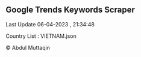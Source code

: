 

## Google Trends Keywords Scraper 
 
Last Update 06-04-2023 , 21:34:48

Country List :
VIETNAM.json



© Abdul Muttaqin 
